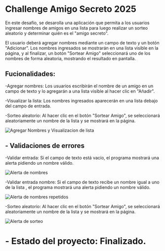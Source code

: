 <h1>Challenge Amigo Secreto 2025</h1>
En este desafío, se desarolla una aplicación que permita a los usuarios ingresar nombres de amigos en una lista para luego realizar un sorteo aleatorio y determinar quién es el "amigo secreto".

El usuario deberá agregar nombres mediante un campo de texto y un botón "Adicionar". Los nombres ingresados se mostrarán en una lista visible en la página, y al finalizar, un botón "Sortear Amigo" seleccionará uno de los nombres de forma aleatoria, mostrando el resultado en pantalla.
<H2>Fucionalidades:</H2>

-Agregar nombres: Los usuarios escribirán el nombre de un amigo en un campo de texto y lo agregarán a una lista visible al hacer clic en "Añadir".

-Visualizar la lista: Los nombres ingresados aparecerán en una lista debajo del campo de entrada.

-Sorteo aleatorio: Al hacer clic en el botón "Sortear Amigo", se seleccionará aleatoriamente un nombre de la lista y se mostrará en la página.

![Agregar Nombres y Visualizacion de lista ](https://s4.ezgif.com/tmp/ezgif-4c3f8a390e860c.gif)

<h2>- Validaciones de errores</h2>

-Validar entrada: Si el campo de texto está vacío, el programa mostrará una alerta pidiendo un nombre válido.

![Alerta de nombres](https://s4.ezgif.com/tmp/ezgif-4ed4e6fb505418.gif)

-Validar entrada nombre: Si el campo de texto recibe un nombre igual a uno de la lista , el programa mostrará una alerta pidiendo un nombre válido.

![Alerta de nombres repetidos](https://s6.ezgif.com/tmp/ezgif-682f022d11058c.gif)

-Sorteo aleatorio: Al hacer clic en el botón "Sortear Amigo", se seleccionará aleatoriamente un nombre de la lista y se mostrará en la página.

![Alerta de sorteo](https://s6.ezgif.com/tmp/ezgif-6cc3584f463519.gif)

<h1>- Estado del proyecto: Finalizado.</h1>
